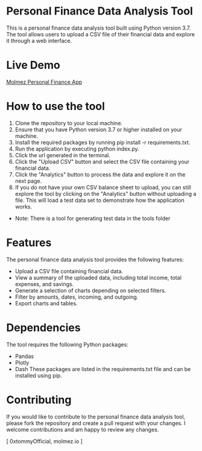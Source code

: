 # Personal Finance Data Analysis Tool
This is a personal finance data analysis tool built using Python version 3.7.
The tool allows users to upload a CSV file of their financial data and explore it through a web interface.

# Live Demo
[Molmez Personal Finance App](https://0xtommyofficial.pythonanywhere.com)

# How to use the tool
1. Clone the repository to your local machine.
2. Ensure that you have Python version 3.7 or higher installed on your machine.
3. Install the required packages by running pip install -r requirements.txt.
4. Run the application by executing python index.py.
5. Click the url generated in the terminal.
6. Click the "Upload CSV" button and select the CSV file containing your financial data.
7. Click the "Analytics" button to process the data and explore it on the next page.
8. If you do not have your own CSV balance sheet to upload, you can still explore the tool by clicking on the "Analytics" button without uploading a file. This will load a test data set to demonstrate how the application works.
- Note: There is a tool for generating test data in the tools folder

# Features
The personal finance data analysis tool provides the following features:

- Upload a CSV file containing financial data.
- View a summary of the uploaded data, including total income, total expenses, and savings.
- Generate a selection of charts depending on selected filters.
- Filter by amounts, dates, incoming, and outgoing.
- Export charts and tables.

# Dependencies
The tool requires the following Python packages:

- Pandas
- Plotly
- Dash
These packages are listed in the requirements.txt file and can be installed using pip.

# Contributing
If you would like to contribute to the personal finance data analysis tool, please fork the repository and create a pull request with your changes. I welcome contributions and am happy to review any changes.

[ 0xtommyOfficial, molmez.io ]

